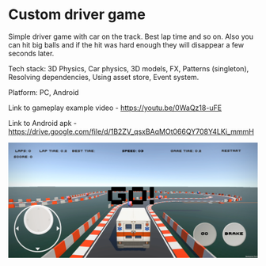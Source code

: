 # Custom driver game
Simple driver game with car on the track. Best lap time and so on. Also you can hit big balls and if the hit was hard enough they will disappear a few seconds later.

Tech stack: 3D Physics, Car physics, 3D models, FX, Patterns (singleton), Resolving dependencies, Using asset store, Event system.

Platform: PC, Android

Link to gameplay example video - https://youtu.be/0WaQz18-uFE

Link to Android apk - https://drive.google.com/file/d/1B2ZV_qsxBAqMOt066QY708Y4LKi_mmmH

![screenshot](/Assets/Images/DriverScreenshot.png)
